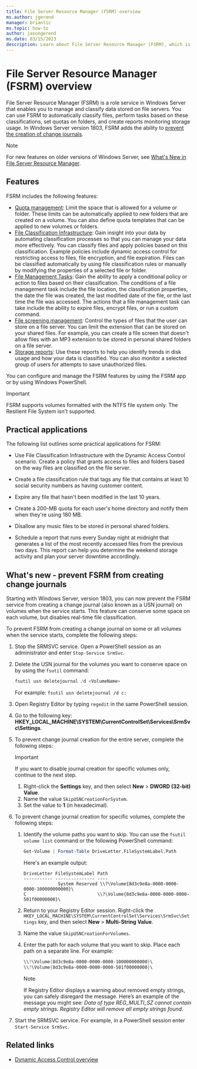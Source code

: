 ```yaml
---
title: File Server Resource Manager (FSRM) overview
ms.author: jgerend
manager: brianlic
ms.topic: how-to
author: jasongerend
ms.date: 03/15/2023
description: Learn about File Server Resource Manager (FSRM), which is a tool that enables you to manage and classify data on a Windows Server file server.
---
```


# File Server Resource Manager (FSRM) overview

> 

File Server Resource Manager (FSRM) is a role service in Windows Server that enables you to manage and classify data stored on file servers. You can use FSRM to automatically classify files, perform tasks based on these classifications, set quotas on folders, and create reports monitoring storage usage. In Windows Server version 1803, FSRM adds the ability to [prevent the creation of change journals](#whats-new).

> [!NOTE]
> For new features on older versions of Windows Server, see [What's New in File Server Resource Manager](/previous-versions/windows/it-pro/windows-server-2012-R2-and-2012/dn383587(v=ws.11)).

## Features

FSRM includes the following features:

- [Quota management](quota-management.md): Limit the space that is allowed for a volume or folder. These limits can be automatically applied to new folders that are created on a volume. You can also define quota templates that can be applied to new volumes or folders.
- [File Classification Infrastructure](classification-management.md): Gain insight into your data by automating classification processes so that you can manage your data more effectively. You can classify files and apply policies based on this classification. Example policies include dynamic access control for restricting access to files, file encryption, and file expiration. Files can be classified automatically by using file classification rules or manually by modifying the properties of a selected file or folder.
- [File Management Tasks](file-management-tasks.md): Gain the ability to apply a conditional policy or action to files based on their classification. The conditions of a file management task include the file location, the classification properties, the date the file was created, the last modified date of the file, or the last time the file was accessed. The actions that a file management task can take include the ability to expire files, encrypt files, or run a custom command.
- [File screening management](file-screening-management.md): Control the types of files that the user can store on a file server. You can limit the extension that can be stored on your shared files. For example, you can create a file screen that doesn't allow files with an MP3 extension to be stored in personal shared folders on a file server.
- [Storage reports](storage-reports-management.md): Use these reports to help you identify trends in disk usage and how your data is classified. You can also monitor a selected group of users for attempts to save unauthorized files.

You can configure and manage the FSRM features by using the FSRM app or by using Windows PowerShell.

> [!IMPORTANT]
> FSRM supports volumes formatted with the NTFS file system only. The Resilient File System isn't supported.

## Practical applications

The following list outlines some practical applications for FSRM:

- Use File Classification Infrastructure with the Dynamic Access Control scenario. Create a policy that grants access to files and folders based on the way files are classified on the file server.

- Create a file classification rule that tags any file that contains at least 10 social security numbers as having customer content.

- Expire any file that hasn't been modified in the last 10 years.

- Create a 200-MB quota for each user's home directory and notify them when they're using 180 MB.

- Disallow any music files to be stored in personal shared folders.

- Schedule a report that runs every Sunday night at midnight that generates a list of the most recently accessed files from the previous two days. This report can help you determine the weekend storage activity and plan your server downtime accordingly.

## <a name="whats-new"></a>What's new - prevent FSRM from creating change journals

Starting with Windows Server, version 1803, you can now prevent the FSRM service from creating a change journal (also known as a USN journal) on volumes when the service starts. This feature can conserve some space on each volume, but disables real-time file classification.

To prevent FSRM from creating a change journal on some or all volumes when the service starts, complete the following steps:

1. Stop the SRMSVC service. Open a PowerShell session as an administrator and enter `Stop-Service SrmSvc`.
1. Delete the USN journal for the volumes you want to conserve space on by using the `fsutil` command:

   ```powershell
   fsutil usn deletejournal /d <VolumeName>
   ```

   For example: `fsutil usn deletejournal /d c:`

1. Open Registry Editor by typing `regedit` in the same PowerShell session.
1. Go to the following key: **HKEY_LOCAL_MACHINE\SYSTEM\CurrentControlSet\Services\SrmSvc\Settings**.
1. To prevent change journal creation for the entire server, complete the following steps:

   > [!Important]
   > If you want to disable journal creation for specific volumes only, continue to the next step.

   1. Right-click the **Settings** key, and then select **New** > **DWORD (32-bit) Value**.
   1. Name the value `SkipUSNCreationForSystem`.
   1. Set the value to  **1** (in hexadecimal).

1. To prevent change journal creation for specific volumes, complete the following steps:

   1. Identify the volume paths you want to skip. You can use the `fsutil volume list` command or the following PowerShell command:

      ```powershell
      Get-Volume | Format-Table DriveLetter,FileSystemLabel,Path
      ```

      Here's an example output:

      ```console
      DriveLetter FileSystemLabel Path
      ----------- --------------- ----
                   System Reserved \\?\Volume{8d3c9e8a-0000-0000-0000-100000000000}\
      C                           \\?\Volume{8d3c9e8a-0000-0000-0000-501f00000000}\
      ```

   1. Return to your Registry Editor session. Right-click the `HKEY_LOCAL_MACHINE\SYSTEM\CurrentControlSet\Services\SrmSvc\Settings` key, and then select **New** > **Multi-String Value**.
   1. Name the value `SkipUSNCreationForVolumes`.
   1. Enter the path for each volume that you want to skip. Place each path on a separate line. For example:

      ```powershell
      \\?\Volume{8d3c9e8a-0000-0000-0000-100000000000}\
      \\?\Volume{8d3c9e8a-0000-0000-0000-501f00000000}\
      ```

      > [!NOTE]
      > If Registry Editor displays a warning about removed empty strings, you can safely disregard the message. Here’s an example of the message you might see: *Data of type REG_MULTI_SZ cannot contain empty strings. Registry Editor will remove all empty strings found.*

1. Start the SRMSVC service. For example, in a PowerShell session enter `Start-Service SrmSvc`.

## Related links

- [Dynamic Access Control overview](/previous-versions/windows/it-pro/windows-server-2012-R2-and-2012/dn408191(v=ws.11))
